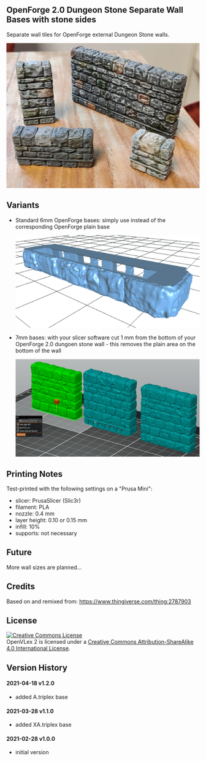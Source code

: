 OpenForge 2.0 Dungeon Stone Separate Wall Bases with stone sides
----------------------------------------------------------------

Separate wall tiles for OpenForge external Dungeon Stone walls.

   ![Sample](img/sample.jpg)  


## Variants

- Standard 6mm OpenForge bases: simply use instead of the corresponding OpenForge plain base

   ![6mm base](img/dungeon_stone_base.inch.A.triplex.png)  

- 7mm bases: with your slicer software cut 1 mm from the bottom of your OpenForge 2.0 dungoen stone wall - this removes the plain area on the bottom of the wall

   ![7mm base](img/7mm-bases.png)  


## Printing Notes

Test-printed with the following settings on a "Prusa Mini":

- slicer: PrusaSlicer (Slic3r)
- filament: PLA
- nozzle: 0.4 mm 
- layer height: 0.10 or 0.15 mm
- infill: 10%
- supports: not necessary


## Future

More wall sizes are planned...


## Credits

Based on and remixed from:
https://www.thingiverse.com/thing:2787903

## License

<a rel="license" href="http://creativecommons.org/licenses/by-sa/4.0/"><img alt="Creative Commons License" style="border-width:0" src="https://i.creativecommons.org/l/by-sa/4.0/88x31.png" /></a><br /><span xmlns:dct="http://purl.org/dc/terms/" property="dct:title">OpenVLex 2</span> is licensed under a <a rel="license" href="http://creativecommons.org/licenses/by-sa/4.0/">Creative Commons Attribution-ShareAlike 4.0 International License</a>.

## Version History

#### 2021-04-18 v1.2.0

  - added A.triplex base

#### 2021-03-28 v1.1.0

  - added XA.triplex base

#### 2021-02-28 v1.0.0

  - initial version
